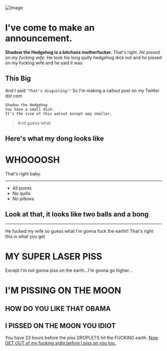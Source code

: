 ![Image](https://i1.sndcdn.com/artworks-000600152723-unj8fm-t500x500.jpg)
# I've come to make an announcement.
**Shadow the Hedgehog is a bitchass motherfucker.**
That's right.
*He pissed on my fucking wife.*
He took his long quilly hedgehog dick out and he pissed on my fucking wife and he said it was
## This Big
And I said `"That's disgusting!"`
So I'm making a callout post on my Twitter dot com
```
Shadow the Hedgehog
You have a small dick.
It's the size of this walnut except way smaller.
```
> And guess what
## Here's what my dong looks like
# WHOOOOSH
That's right baby.
***
* All points
* No quills
* No pillows
## Look at that, it looks like two balls and a bong
***
He fucked my wife so guess what I'm gonna fuck the earth!!
That's right this is what you get
# MY SUPER LASER PISS
Except I'm not gonna piss on the earth...I'm gonna go higher...
# I'M PISSING ON THE MOON
## HOW DO YOU LIKE THAT OBAMA
## I PISSED ON THE MOON YOU IDIOT
You have 23 hours before the piss DROPLETS hit the FUCKING earth. [Now GET OUT of my fucking sight before I piss on you too.](https://www.youtube.com/watch?v=FoLn6_Jsjdo&pp=ygUPaG90IG1pbGsgcGluZ2Fz)
